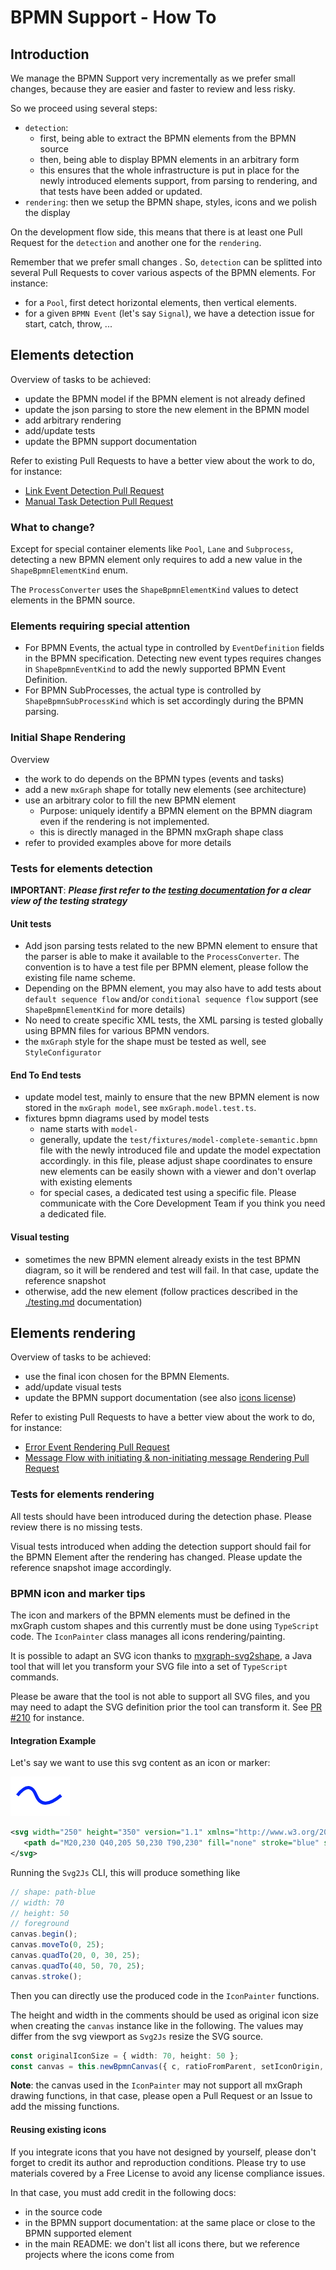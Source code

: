# BPMN Support - How To

## Introduction

We manage the BPMN Support very incrementally as we prefer small changes, because they are easier and faster to review
and less risky.

So we proceed using several steps:
- `detection`:
  - first, being able to extract the BPMN elements from the BPMN source
  - then, being able to display BPMN elements in an arbitrary form
  - this ensures that the whole infrastructure is put in place for the newly introduced elements support, from parsing to rendering,
  and that tests have been added or updated.
- `rendering`: then we setup the BPMN shape, styles, icons and we polish the display

On the development flow side, this means that there is at least one Pull Request for the `detection` and another one for the `rendering`.

Remember that we prefer small changes . So, `detection` can be splitted into several Pull Requests to cover
various aspects of the BPMN elements.
For instance:
- for a `Pool`, first detect horizontal elements, then vertical elements.
- for a given `BPMN Event` (let's say `Signal`), we have a detection issue for start, catch, throw, ...



## Elements detection

Overview of tasks to be achieved:
* update the BPMN model if the BPMN element is not already defined
* update the json parsing to store the new element in the BPMN model
* add arbitrary rendering
* add/update tests
* update the BPMN support documentation

Refer to existing Pull Requests to have a better view about the work to do, for instance:
- [Link Event Detection Pull Request](https://github.com/process-analytics/bpmn-visualization-js/pull/501/files)
- [Manual Task Detection Pull Request](https://github.com/process-analytics/bpmn-visualization-js/pull/582/files)


### What to change?

Except for special container elements like `Pool`, `Lane` and `Subprocess`, detecting a new BPMN element only requires to
add a new value in the `ShapeBpmnElementKind` enum.

The `ProcessConverter` uses the `ShapeBpmnElementKind` values to detect elements in the BPMN source.

### Elements requiring special attention 

- For BPMN Events, the actual type in controlled by `EventDefinition` fields in the BPMN specification. Detecting new event
types requires changes in `ShapeBpmnEventKind` to add the newly supported BPMN Event Definition.
- For BPMN SubProcesses, the actual type is controlled by `ShapeBpmnSubProcessKind` which is set accordingly during the BPMN parsing.

### Initial Shape Rendering

Overview
* the work to do depends on the BPMN types (events and tasks)
* add a new `mxGraph` shape for totally new elements (see architecture)
* use an arbitrary color to fill the new BPMN element
  * Purpose: uniquely identify a BPMN element on the BPMN diagram even if the rendering is not implemented.
  * this is directly managed in the BPMN mxGraph shape class
* refer to provided examples above for more details


### Tests for elements detection 

**IMPORTANT**: **_Please first refer to the [testing documentation](testing.md) for a clear view of the testing strategy_** 


#### Unit tests

* Add json parsing tests related to the new BPMN element to ensure that the parser is able to make it available to the
`ProcessConverter`. The convention is to have a test file per BPMN element, please follow the existing file name scheme.
* Depending on the BPMN element, you may also have to add tests about `default sequence flow` and/or `conditional sequence
flow` support (see `ShapeBpmnElementKind` for more details)
* No need to create specific XML tests, the XML parsing is tested globally using BPMN files for various BPMN vendors.
* the `mxGraph` style for the shape must be tested as well, see `StyleConfigurator`

#### End To End tests

* update model test, mainly to ensure that the new BPMN element is now stored in the `mxGraph model`, see `mxGraph.model.test.ts`.
* fixtures bpmn diagrams used by model tests
  * name starts with `model-`
  * generally, update the `test/fixtures/model-complete-semantic.bpmn` file with the newly introduced file and update the model expectation accordingly.
  in this file, please adjust shape coordinates to ensure new elements can be easily shown with a viewer and don't overlap with existing elements
  * for special cases, a dedicated test using a specific file. Please communicate with the Core Development Team if you think you need a dedicated file.


#### Visual testing

* sometimes the new BPMN element already exists in the test BPMN diagram, so it will be rendered and test will fail. In that case, update the reference snapshot
* otherwise, add the new element (follow practices described in the [./testing.md](testing) documentation)


## Elements rendering

Overview of tasks to be achieved:
- use the final icon chosen for the BPMN Elements.
- add/update visual tests
- update the BPMN support documentation (see also [icons license](#icons-license))

Refer to existing Pull Requests to have a better view about the work to do, for instance:
- [Error Event Rendering Pull Request](https://github.com/process-analytics/bpmn-visualization-js/pull/505/files)
- [Message Flow with initiating & non-initiating message Rendering Pull Request](https://github.com/process-analytics/bpmn-visualization-js/pull/569/files)


### Tests for elements rendering 

All tests should have been introduced during the detection phase. Please review there is no missing tests.

Visual tests introduced when adding the detection support should fail for the BPMN Element after the rendering has changed.
Please update the reference snapshot image accordingly.


### BPMN icon and marker tips

The icon and markers of the BPMN elements must be defined in the mxGraph custom shapes and this currently must be done using
`TypeScript` code. The `IconPainter` class manages all icons rendering/painting.  

It is possible to adapt an SVG icon thanks to [mxgraph-svg2shape](https://github.com/process-analytics/mxgraph-svg2shape),
a Java tool that will let you transform your SVG file into a set of `TypeScript` commands.

Please be aware that the tool is not able to support all SVG files, and you may need to adapt the SVG definition prior the
tool can transform it. See [PR #210](https://github.com/process-analytics/bpmn-visualization-js/pull/210) for instance.


#### Integration Example

Let's say we want to use this svg content as an icon or marker:

![bpmn icon example](images/bpmn-icon-example.png)

 ```xml
<svg width="250" height="350" version="1.1" xmlns="http://www.w3.org/2000/svg">
    <path d="M20,230 Q40,205 50,230 T90,230" fill="none" stroke="blue" stroke-width="5"/>
</svg>
```

Running the `Svg2Js` CLI, this will produce something like
```typescript
// shape: path-blue
// width: 70
// height: 50
// foreground
canvas.begin();
canvas.moveTo(0, 25);
canvas.quadTo(20, 0, 30, 25);
canvas.quadTo(40, 50, 70, 25);
canvas.stroke();
```

Then you can directly use the produced code in the `IconPainter` functions.

The height and width in the comments should be used as original icon size when creating the `canvas` instance like in
the following. The values may differ from the svg viewport as `Svg2Js` resize the SVG source.
```typescript
const originalIconSize = { width: 70, height: 50 };
const canvas = this.newBpmnCanvas({ c, ratioFromParent, setIconOrigin, shape, icon }, originalIconSize);
```

**Note**: the canvas used in the `IconPainter` may not support all mxGraph drawing functions, in that case, please open
a Pull Request or an Issue to add the missing functions. 


#### <a name="icons-license"></a> Reusing existing icons

If you integrate icons that you have not designed by yourself, please don't forget to credit its author and reproduction
conditions. Please try to use materials covered by a Free License to avoid any license compliance issues.

In that case, you must add credit in the following docs: 
- in the source code
- in the BPMN support documentation: at the same place or close to the BPMN supported element 
- in the main README: we don't list all icons there, but we reference projects where the icons come from
